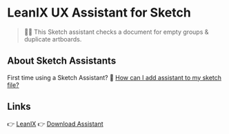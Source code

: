 # LeanIX UX Assistant for Sketch

> 💁‍♀️ This Sketch assistant checks a document for empty groups & duplicate artboards.

## About Sketch Assistants

First time using a Sketch Assistant? 🤔
[How can I add assistant to my sketch file?](https://www.sketch.com/docs/assistants/#adding-an-assistant-from-a-url-or-file)

## Links

👉 [LeanIX](https://www.leanix.net/en/) 👉
[Download Assistant](https://www.npmjs.com/package/leanix-ux-assistant)
